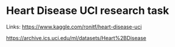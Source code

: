 # Heart Disease UCI research task

Links:
https://www.kaggle.com/ronitf/heart-disease-uci

https://archive.ics.uci.edu/ml/datasets/Heart%2BDisease
